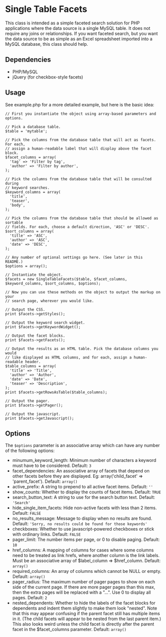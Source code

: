# Single Table Facets

This class is intended as a simple faceted search solution for PHP applications where the data source is a single MySQL table. It does not require any joins or relationships. If you want faceted search, but you want the data source to be as simple as an Excel spreadsheet imported into a MySQL database, this class should help.

## Dependencies

* PHP/MySQL
* jQuery (for checkbox-style facets)

## Usage

See example.php for a more detailed example, but here is the basic idea:

```
// First you instantiate the object using array-based parameters and options.

// Pick a database table.
$table = 'mytable';

// Pick the columns from the database table that will act as facets. For each,
// assign a human-readable label that will display above the facet block.
$facet_columns = array(
  'tag' => 'Filter by tag',
  'author' => 'Filter by author',
);

// Pick the columns from the database table that will be consulted during
// keyword searches.
$keyword_columns = array(
  'title',
  'teaser',
  'body',
);

// Pick the columns from the database table that should be allowed as sortable
// fields. For each, choose a default direction, 'ASC' or 'DESC'.
$sort_columns = array(
  'title' => 'ASC',
  'author' => 'ASC',
  'date' => 'DESC',
);

// Any number of optional settings go here. (See later in this README.)
$options = array();

// Instantiate the object.
$facets = new SingleTableFacets($table, $facet_columns, $keyword_columns, $sort_columns, $options);

// Now you can use these methods on the object to output the markup on your
// search page, wherever you would like.

// Output the CSS.
print $facets->getStyles();

// Output the keyword search widget.
print $facets->getKeywordWidget();

// Output the facet blocks.
print $facets->getFacets();

// Output the results as an HTML table. Pick the database columns you would
// like displayed as HTML columns, and for each, assign a human-readable header.
$table_columns = array(
  'title' => 'Title',
  'author' => 'Author',
  'date' => 'Date',
  'teaser' => 'Description',
);
print $facets->getRowsAsTable($table_columns);

// Output the pager.
print $facets->getPager();

// Output the javascript.
print $facets->getJavascript();
```

## Options

The `$options` parameter is an associative array which can have any number of the following options:

* minumum_keyword_length: Minimum number of characters a keyword must have to be considered. Default: `3`
* facet_dependencies: An associative array of facets that depend on other facets before they are displayed. Eg:	array('child_facet' => 'parent_facet'). Default: `array()`
* active_prefix: A string to prepend to all active facet items. Default: `''`
* show_counts: Whether to display the counts of facet items. Default: `TRUE`
* search_button_text: A string to use for the search button text. Default: `'Search'`
* hide_single_item_facets: Hide non-active facets with less than 2 items. Default: `FALSE`
* no_results_message: Message to display when no results are found. Default: `'Sorry, no results could be found for those keywords'`
* checkboxes: Whether to use javascript-powered checkboxes or stick with ordinary links. Default: `FALSE`
* pager_limit: The number items per page, or 0 to disable paging. Default: `10`
* href_columns: A mapping of columns for cases where some columns need to be treated as link hrefs, where another column is the link labels. Must be an associative array of $label_column => $href_column. Default: `array()`
* required_columns: An array of columns which cannot be NULL or empty. Default: `array()`
* pager_radius: The maximum number of pager pages to show on each side of the current page. If there are more pager pages than this max, then the extra pages will be replaced with a "...". Use 0 to display all pages. Default: `2`
* nested_dependents: Whether to hide the labels of the facet blocks for dependents and indent them slightly to make them look "nested". Note that this may appear confusing if the parent facet still has multiple items in it. (The child facets will appear to be nested from the last parent item.) This also looks weird unless the child facet is directly after the parent facet in the $facet_columns parameter. Default: `array()`
